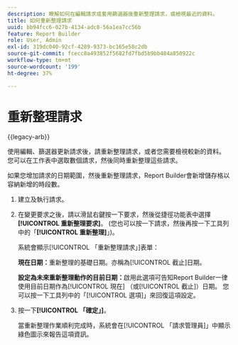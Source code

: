 ```yaml
---
description: 瞭解如何在編輯請求或套用篩選器後重新整理請求，或檢視最近的資料。
title: 如何重新整理請求
uuid: bb94fcc6-027b-4134-adc8-56a1ea7cc56b
feature: Report Builder
role: User, Admin
exl-id: 319dc040-92cf-4289-9373-bc165e58c2db
source-git-commit: fcecc8a493852f5682fd7fbd5b9bb484a850922c
workflow-type: tm+mt
source-wordcount: '199'
ht-degree: 37%

---
```


# 重新整理請求

{{legacy-arb}}

使用編輯、篩選器更新請求後，請重新整理請求，或者您需要檢視較新的資料。 您可以在工作表中選取數個請求，然後同時重新整理這些請求。

如果您增加請求的日期範圍，然後重新整理請求，Report Builder會新增儲存格以容納新增的時段數。

1. 建立及執行請求。
1. 在變更要求之後，請以滑鼠右鍵按一下要求，然後從捷徑功能表中選擇&#x200B;**[!UICONTROL 重新整理要求]**。 (您也可以按一下請求，然後再按一下工具列中的「**[!UICONTROL 重新整理]**」)。

   系統會顯示[!UICONTROL 「重新整理請求」]表單：

   **現在日期：**&#x200B;重新整理的基礎日期。亦稱為[!UICONTROL 截止]日期。

   **設定為未來重新整理動作的目前日期：**&#x200B;啟用此選項可告知Report Builder一律使用目前日期作為[!UICONTROL 現在] （或[!UICONTROL 截止]）日期。 您可以按一下工具列中的「[!UICONTROL 選項]」來回復這項設定。
1. 按一下&#x200B;**[!UICONTROL 「確定」]**。

   當重新整理作業順利完成時，系統會在[!UICONTROL 「請求管理員]」中顯示綠色圖示來報告這項資訊。
